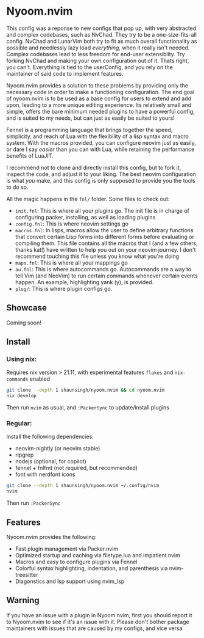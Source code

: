 # Nyoom.nvim

This config was a reponse to new configs that pop up, with very abstracted and complex codebases, such as NvChad. They try to be a one-size-fits-all config. NvChad and LunarVim both try to fit as much overall functionality as possible and needlessly lazy load *everything*, when it really isn't needed. Complex codebases lead to less freedom for end-user extensiblity. Try forking NvChad and making your own configuration out of it. Thats right, you can't. Everything is tied to the userConfig, and you rely on the maintainer of said code to implement features. 

Nyoom.nvim provides a solution to these problems by providing only the necessary code in order to make a functioning configuration. The end goal of nyoom.nvim is to be used as a base config for users to extend and add upon, leading to a more unique editing experience. Its relatively small and simple, offers the bare minimum needed plugins to have a powerful config, and is suited to my needs, but can just as easily be suited to yours!

Fennel is a programming language that brings together the speed, simplicity, and reach of Lua with the flexibility of a lisp syntax and macro system. With the macros provided, you can configure neovim just as easily, or dare I say *easier* than you can with Lua, while retaining the performance benefits of LuaJIT.

I recommend not to clone and directly install this config, but to fork it, inspect the code, and adjust it to your liking. The best neovim configuration is what *you* make, and this config is only supposed to provide you the tools to do so.

All the magic happens in the `fnl/` folder. Some files to check out:
- `init.fnl`: This is where all your plugins go. The init file is in charge of configuring packer, installing, as well as loading plugins
- `config.fnl`: This is where neovim settings go
- `macros.fnl`: In lisps, macros allow the user to define arbitrary functions that convert certain Lisp forms into different forms before evaluating or compiling them. This file contains all the macros that I (and a few others, thanks kat!) have written to help you out on your neovim journey. I don't recommend touching this file unless you know what you're doing
- `maps.fnl`: This is where all your mappings go
- `au.fnl`: This is where autocommands go. Autocommands are a way to tell Vim (and NeoVim) to run certain commands whenever certain events happen. An example, highlighting yank (y), is provided.
- `plug/`: This is where plugin configs go.

## Showcase

Coming soon!

## Install

### Using nix: 

Requires nix version > 21.11, with experimental features `flakes` and `nix-commands` enabled
```bash
git clone --depth 1 shaunsingh/nyoom.nvim && cd nyoom.nvim 
nix develop
```

Then run `nvim` as usual, and `:PackerSync` to update/install plugins

### Regular:

Install the following dependencies: 

- neovim-nightly (or neovim stable)
- ripgrep
- nodejs (optional, for copilot)
- fennel + fnlfmt (not required, but recommended)
- font with nerdfont icons 

```bash
git clone --depth 1 shaunsingh/nyoom.nvim ~/.config/nvim 
nvim
```

Then run `:PackerSync`

## Features

Nyoom.nvim provides the following: 
- Fast plugin management via Packer.nvim
- Optimized startup and caching via filetype.lua and impatient.nvim
- Macros and easy to configure plugins via Fennel
- Colorful syntax highlighting, indentation, and parenthesis via nvim-treesitter
- Diagonstics and lsp support using nvim_lsp

## Warning

If you have an issue with a plugin in Nyoom.nvim, first you should report it to Nyoom.nvim to see if it's an issue with it. Please don't bother package maintainers with issues that are caused by my configs, and vice versa

